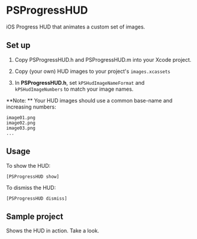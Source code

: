 PSProgressHUD
=============

iOS Progress HUD that animates a custom set of images. 


## Set up

1. Copy PSProgressHUD.h and PSProgressHUD.m into your Xcode project.

2. Copy (your own) HUD images to your project's `images.xcassets` 

3. In **PSProgressHUD.h**, set `kPSHudImageNameFormat` and `kPSHudImageNumbers` to match your image names.

**Note: 
**
Your HUD images should use a common base-name and increasing numbers: 

	image01.png 
	image02.png 
	image03.png
	... 


## Usage 

To show the HUD: 

`[PSProgressHUD show] `

To dismiss the HUD:

`[PSProgressHUD dismiss] `



## Sample project
Shows the HUD in action. Take a look.
